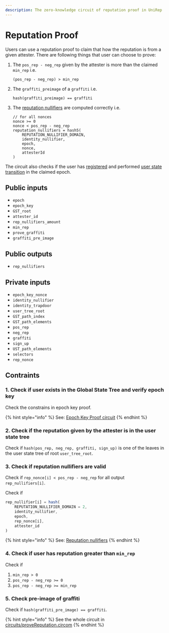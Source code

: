 ```yaml
---
description: The zero-knowledge circuit of reputation proof in UniRep
---
```


# Reputation Proof

Users can use a reputation proof to claim that how the reputation is from a given attester. There are following things that user can choose to prove:

1.  The `pos_rep - neg_rep` given by the attester is more than the claimed `min_rep` i.e.

    ```
    (pos_rep - neg_rep) > min_rep
    ```
2.  The `graffiti_preimage` of a `graffiti` i.e.

    ```
    hash(graffiti_preimage) == graffiti
    ```
3.  The [reputation nullifiers](../glossary/nullifiers.md#reputation-nullifiers) are computed correctly i.e.

    ```
    // for all nonces
    nonce >= 0
    nonce < pos_rep - neg_rep
    reputation_nullifiers = hash5(
        REPUTATION_NULLIFIER_DOMAIN, 
        identity_nullifier, 
        epoch, 
        nonce, 
        attesterId
    )
    ```

The circuit also checks if the user has [registered](https://unirep.gitbook.io/unirep/protocol/glossary/users-and-attesters#user) and performed [user state transition](../glossary/user-state-transition.md) in the claimed epoch.

## Public inputs

* `epoch`
* `epoch_key`
* `GST_root`
* `attester_id`
* `rep_nullifiers_amount`
* `min_rep`
* `prove_graffiti`
* `graffiti_pre_image`

## Public outputs

* `rep_nullifiers`

## Private inputs

* `epoch_key_nonce`
* `identity_nullifier`
* `identity_trapdoor`
* `user_tree_root`
* `GST_path_index`
* `GST_path_elements`
* `pos_rep`
* `neg_rep`
* `graffiti`
* `sign_up`
* `UST_path_elements`
* `selectors`
* `rep_nonce`

## Contraints

### 1. Check if user exists in the Global State Tree and verify epoch key

Check the constrains in epoch key proof.

{% hint style="info" %}
See: [Epoch Key Proof circuit](./epoch-key-proof.md)
{% endhint %}

### 2. Check if the reputation given by the attester is in the user state tree

Check if `hash(pos_rep, neg_rep, graffiti, sign_up)` is one of the leaves in the user state tree of root `user_tree_root`.

### 3. Check if reputation nullifiers are valid

Check if `rep_nonce[i] < pos_rep - neg_rep` for all output `rep_nullifiers[i]`.

Check if&#x20;

```javascript
rep_nullifier[i] = hash(
    REPUTATION_NULLIFIER_DOMAIN = 2, 
    identity_nullifier, 
    epoch, 
    rep_nonce[i], 
    attester_id
)
```

{% hint style="info" %}
See: [Reputation nullifiers](../glossary/nullifiers.md#reputation-nullifiers)
{% endhint %}

### 4. Check if user has reputation greater than `min_rep`

Check if&#x20;

1. `min_rep > 0`&#x20;
2. `pos_rep - neg_rep >= 0`
3. `pos_rep - neg_rep >= min_rep`

### 5. Check pre-image of graffiti

Check if `hash(graffiti_pre_image) == graffiti`.

{% hint style="info" %}
See the whole circuit in [circuits/proveReputation.circom](https://github.com/Unirep/Unirep/blob/main/packages/circuits/circuits/proveReputation.circom)
{% endhint %}
